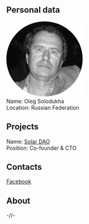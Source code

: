 ## Personal data
![oleg solodukha photo](photo/oleg_solodukha.jpg)  
Name:    Oleg Solodukha  
Location: Russian Federation    
## Projects 
Name: [Solar DAO](../projects/solar_dao.md)  
Position: Co-founder & CTO
## Contacts
[Facebook](https://www.facebook.com/profile.php?id=100017095211600)     
## About
-//-
